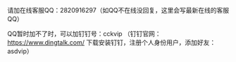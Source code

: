 请加在线客服QQ：2820916297（如QQ不在线没回复，这里会写最新在线的客服QQ）

QQ暂时加不了时，可以加钉钉号：cckvip （钉钉官网：https://www.dingtalk.com/ 下载安装钉钉，注册个人身份用户，添加好友：asdvip）
